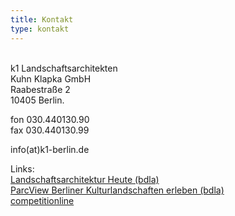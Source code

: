 ```yaml
---
title: Kontakt
type: kontakt
---
```

\
k1 Landschaftsarchitekten\
Kuhn Klapka GmbH\
Raabestraße 2\
10405 Berlin.



fon 030.440130.90\
fax 030.440130.99



info(at)k1-berlin.de



Links:\
[Landschaftsarchitektur Heute (bdla)](http://www.landschaftsarchitektur-heute.de/bueros/details/3) \
[ParcView Berliner Kulturlandschaften erleben (bdla)](http://parcview.de/start/partner-autoren/planungsbueros/details/3)\
[competitionline](http://www.competitionline.com/de/bueros/10151)